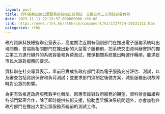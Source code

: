 ```yaml
---
layout: post
title: 資科辦將加強公眾服務系統推出前測試　交獨立第三方測試容量負荷
date: 2023-11-11 22:28:57.000000000 +08:00
link: https://news.rthk.hk/rthk/ch/component/k2/1727474-20231111.htm
categories: rthk
---
```


政府資訊科技總監辦公室表示，高度關注近期有個別部門在推出電子服務系統時出現問題，會協助相關部門在推出新的大型電子服務前，把系統交由資科辦安排的獨立第三方進行額外的系統容量和負荷測試，確保相關系統推出時運作暢順，能滿足市民大眾對服務的要求。

資科辦在社交專頁表示，早前已責成各政府部門須為電子服務充分評估、測試，以及審查包括資訊保安和負荷測試；並要求部門須制定後備方案，減低服務出現故障時對公眾的影響。

為更有效推進政府服務數字化轉型，回應市民對政府服務的期望，資科辦會繼續與各部門緊密合作，除了即時提供技術支援，協助盡早解決系統問題外，亦會加強各政府部門在推出大型公眾服務系統前的測試工作。
